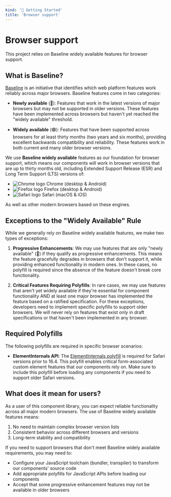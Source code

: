 ```yaml
---
kind: '🏡 Getting Started'
title: 'Browser support'
---
```

# Browser support

This project relies on Baseline widely available features for browser support.

## What is Baseline?

[Baseline](https://web.dev/baseline/) is an initiative that identifies which web platform features work reliably across major browsers.
Baseline features come in two categories:

- **Newly available** (🔵): Features that work in the latest versions of major browsers but may not be supported in older versions.
These features have been implemented across browsers but haven't yet reached the "widely available" threshold.

- **Widely available** (🟢): Features that have been supported across browsers for at least thirty months (two years and six months), providing excellent backwards compatibility and reliability.
These features work in both current and many older browser versions.

We use **Baseline widely available** features as our foundation for browser support, which means our components will work in browser versions that are up to thirty months old, including Extended Support Release (ESR) and Long Term Support (LTS) versions of:

- ![Chrome logo](https://github.com/alrra/browser-logos/raw/main/src/chrome/chrome_16x16.png) Chrome (desktop & Android)
- ![Firefox logo](https://github.com/alrra/browser-logos/raw/main/src/firefox/firefox_16x16.png) Firefox (desktop & Android)
- ![Safari logo](https://github.com/alrra/browser-logos/raw/main/src/safari/safari_16x16.png) Safari (macOS & iOS)

As well as other modern browsers based on these engines.

## Exceptions to the "Widely Available" Rule

While we generally rely on Baseline widely available features, we make two types of exceptions:

1. **Progressive Enhancements**: We may use features that are only "newly available" (🔵) if they qualify as progressive enhancements. This means the feature gracefully degrades in browsers that don't support it, while providing enhanced functionality in modern ones. In these cases, no polyfill is required since the absence of the feature doesn't break core functionality.

2. **Critical Features Requiring Polyfills**: In rare cases, we may use features that aren't yet widely available if they're essential for component functionality AND at least one major browser has implemented the feature based on a ratified specification. For these exceptions, developers need to implement specific polyfills to support older browsers. We will never rely on features that exist only in draft specifications or that haven't been implemented in any browser.

## Required Polyfills

The following polyfills are required in specific browser scenarios:

- **ElementInternals API**: The [ElementInternals polyfill](https://github.com/calebdwilliams/element-internals-polyfill) is required for Safari versions prior to 16.4. This polyfill enables critical form-associated custom element features that our components rely on. Make sure to include this polyfill before loading any components if you need to support older Safari versions.

## What does it mean for users?

As a user of this component library, you can expect reliable functionality across all major modern browsers.
The use of Baseline widely available features means:

1. No need to maintain complex browser version lists
2. Consistent behavior across different browsers and versions
3. Long-term stability and compatibility

If you need to support browsers that don't meet Baseline widely available requirements, you may need to:

- Configure your JavaScript toolchain (bundler, transpiler) to transform our components' source code
- Add appropriate polyfills for JavaScript APIs before loading our components
- Accept that some progressive enhancement features may not be available in older browsers
